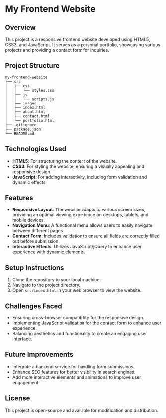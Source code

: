 # My Frontend Website

## Overview
This project is a responsive frontend website developed using HTML5, CSS3, and JavaScript. It serves as a personal portfolio, showcasing various projects and providing a contact form for inquiries.

## Project Structure
```
my-frontend-website
├── src
│   ├── css
│   │   └── styles.css
│   ├── js
│   │   └── scripts.js
│   ├── images
│   ├── index.html
│   ├── about.html
│   ├── contact.html
│   └── portfolio.html
├── .gitignore
├── package.json
└── README.md
```

## Technologies Used
- **HTML5**: For structuring the content of the website.
- **CSS3**: For styling the website, ensuring a visually appealing and responsive design.
- **JavaScript**: For adding interactivity, including form validation and dynamic effects.

## Features
- **Responsive Layout**: The website adapts to various screen sizes, providing an optimal viewing experience on desktops, tablets, and mobile devices.
- **Navigation Menu**: A functional menu allows users to easily navigate between different pages.
- **Contact Form**: Includes validation to ensure all fields are correctly filled out before submission.
- **Interactive Effects**: Utilizes JavaScript/jQuery to enhance user experience with dynamic elements.

## Setup Instructions
1. Clone the repository to your local machine.
2. Navigate to the project directory.
3. Open `src/index.html` in your web browser to view the website.

## Challenges Faced
- Ensuring cross-browser compatibility for the responsive design.
- Implementing JavaScript validation for the contact form to enhance user experience.
- Balancing aesthetics and functionality to create an engaging user interface.

## Future Improvements
- Integrate a backend service for handling form submissions.
- Enhance SEO features for better visibility in search engines.
- Add more interactive elements and animations to improve user engagement.

## License
This project is open-source and available for modification and distribution.